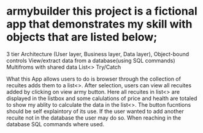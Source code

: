 # armybuilder this project is a fictional app that demonstrates my skill with objects that are listed below;
  3 tier Architecture (User layer, Business layer, Data layer),
  Object-bound controls
  View/extract data from a database(using SQL commands)
  Multifroms with shared data
  List<>
  Try/Catch
  
What this App allows users to do is browser through the collection of recuites adds them to a list<>. After selection, users 
can view all recuites added by clicking on view army button. Here all recuites in list<> are displayed in the listbox and
some calulations of price and health are totaled to show my ablity to calculate the data in the list<>. The button fucntions
should be self explaintory of its use. If the user wanted to add another recuite not in the database the user may do so. When
reaching in the database SQL commands where used.
